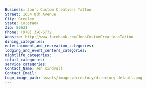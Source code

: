 ```yaml
---
Business: Jon's Custom Creations Tattoo
Street: 1654 8th Avenue
City: Greeley
State: Colorado
Zip: 80631
Phone: (970) 356-6772
Website: http://www.facebook.com/JonsCustomCreationsTattoo
dining_categories: 
entertainment_and_recreation_categories: 
lodging_and_event_centers_categories: 
nightlife_categories: 
retail_categories: 
service_categories: 
Contact_Name: Jen Kindvall
Contact_Email: 
Logo_image_path: assets/images/directory/directory-default.png
---
```

